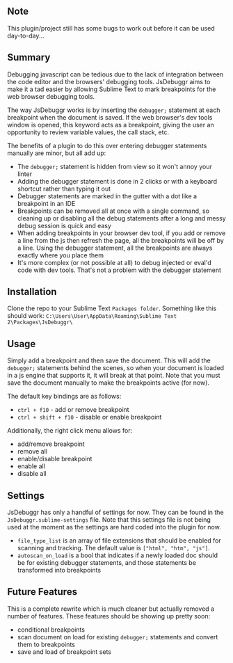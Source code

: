 Note
-----
This plugin/project still has some bugs to work out before it can be used day-to-day...


Summary
---------
Debugging javascript can be tedious due to the lack of integration between the code editor and the browsers' debugging tools. JsDebuggr aims to make it a tad easier by allowing Sublime Text to mark breakpoints for the web browser debugging tools.  

The way JsDebuggr works is by inserting the `debugger;` statement at each breakpoint when the document is saved. If the web browser's dev tools window is opened, this keyword acts as a breakpoint, giving the user an opportunity to review variable values, the call stack, etc.

The benefits of a plugin to do this over entering debugger statements manually are minor, but all add up:
* The `debugger;` statement is hidden from view so it won't annoy your linter
* Adding the debugger statement is done in 2 clicks or with a keyboard shortcut rather than typing it out
* Debugger statements are marked in the gutter with a dot like a breakpoint in an IDE
* Breakpoints can be removed all at once with a single command, so cleaning up or disabling all the debug statements after a long and messy debug session is quick and easy
* When adding breakpoints in your browser dev tool, if you add or remove a line from the js then refresh the page, all the breakpoints will be off by a line. Using the debugger statement, all the breakpoints are always exactly where you place them
* It's more complex (or not possible at all) to debug injected or eval'd code with dev tools. That's not a problem with the debugger statement


Installation
------------
Clone the repo to your Sublime Text `Packages folder`. Something like this should work: `C:\Users\User\AppData\Roaming\Sublime Text 2\Packages\JsDebuggr\`


Usage
-----
Simply add a breakpoint and then save the document. This will add the `debugger;` statements behind the scenes, so when your document is loaded in a js engine that supports it, it will break at that point. Note that you must save the document manually to make the breakpoints active (for now).

The default key bindings are as follows:

* `ctrl + f10` - add or remove breakpoint
* `ctrl + shift + f10` - disable or enable breakpoint

Additionally, the right click menu allows for:

* add/remove breakpoint
* remove all
* enable/disable breakpoint
* enable all
* disable all


Settings
--------
JsDebuggr has only a handful of settings for now. They can be found in the `JsDebuggr.sublime-settings` file. Note that this settings file is not being used at the moment as the settings are hard coded into the plugin for now.

* `file_type_list` is an array of file extensions that should be enabled for scanning and tracking. The default value is `["html", "htm", "js"]`.
* `autoscan_on_load` is a bool that indicates if a newly loaded doc should be for existing debugger statements, and those statements be transformed into breakpoints


Future Features
-----
This is a complete rewrite which is much cleaner but actually removed a number of features. These features should be showing up pretty soon:

* conditional breakpoints
* scan document on load for existing `debugger;` statements and convert them to breakpoints
* save and load of breakpoint sets
